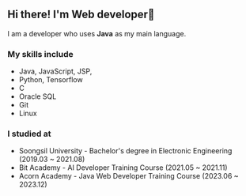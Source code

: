 ## Hi there! I'm Web developer👋
I am a developer who uses **Java** as my main language.
### My skills include
- Java, JavaScript, JSP,
- Python, Tensorflow
- C
- Oracle SQL
- Git
- Linux
### I studied at
- Soongsil University - Bachelor's degree in Electronic Engineering (2019.03 ~ 2021.08)   
- Bit Academy - AI Developer Training Course (2021.05 ~ 2021.11)
- Acorn Academy - Java Web Developer Training Course (2023.06 ~ 2023.12)


<!--
**khs220507/khs220507** is a ✨ _special_ ✨ repository because its `README.md` (this file) appears on your GitHub profile.

Here are some ideas to get you started:

- 🔭 I’m currently working on ...
- 🌱 I’m currently learning ...
- 👯 I’m looking to collaborate on ...
- 🤔 I’m looking for help with ...
- 💬 Ask me about ...
- 📫 How to reach me: ...
- 😄 Pronouns: ...
- ⚡ Fun fact: ...
-->
